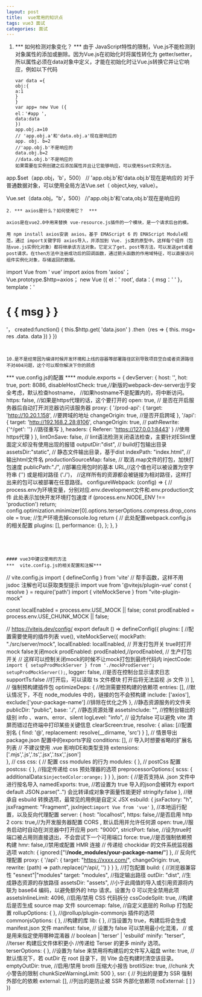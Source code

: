 ```yaml
---
layout: post
title:  vue常用的知识点
tags: vue3 面试
categories: 面试
---
```


1. *** 如何检测对象变化？  ***
   由于 JavaScript特性的限制，Vue.js不能检测到对象属性的添加或删除。因为Vue.js在初始化时将属性转化为 getter/setter，所以属性必须在data对象中定义，才能在初始化时让Vue.js转换它并让它响应，例如以下代码

   ```
   var data ={
   obj:{
   a:1
   }
   }
   var app= new Vue ({
   el：'#app ',
   data:data
   })
   app.obj.a=10
   // 'app.obj.a'和'data.obj.a'现在是响应的
   app. obj. b=2
   //'app.obj.b'不是响应的
   data.obj.b=2
   //data.obj.b'不是响应的
   如果需要在实例创建之后添加属性并且让它能够响应，可以使用$set实例方法。
   ```

app.$set（app.obj，'b'，500）
// 'app.obj.b'和'data.obj.b'现在是响应的
对于普通数据对象，可以使用全局方法Vue.set（ object,key, value）。

Vue.set（data.obj，"b'，500）
//'app.obj.b'和'cata,obj.b'现在是响应的

```
2. *** axios是什么？如何使用它？  ***  

axios是在vue2.0中用来替换 vue-resource.js插件的一个模块，是一个请求后台的模。

用 npm install axios安装 axios。基于 EMAScript 6 的 EMAScript Module规范，通过 import关键字将 axios导入，并添加到 Vue. js类的原型中。这样每个组件（包括vue.js实例化对象）都将继承该方法对象。它定义了get、post等方法，可以发送get或者post请求。在then方法中注册成功后的回调函数，通过箭头函数的作用域特征，可以直接访问组件实例化对象，存储返回的数据。

```
import Vue from ' vue'
import axios from 'axios'；
Vue.prototype.$http=axios；
 new Vue ({
  el：' root',
  data：{
  msg：' '
  }，
  template：'<h1> { { msg } }</h1>'，
  created:function() {
    this.$http.get( 'data.json' )
      .then（res => {
      this. msg= res .data. data
    })
  }
})
```


10.是不是经常因为编译时候开发环境和上线的容器等部署路径区别导致项目空白或者资源路径不对404问题，这个可以帮你解决下你的顾虑
```
*** vue.config.js的配置 ****
module.exports = {
	devServer: {
        host: '',
        hot: true,
        port: 8086,
        disableHostCheck: true,//新版的webpack-dev-server出于安全考虑，默认检查hostname，
		//如果hostname不是配置内的，将中断访问。
        https: false, //如果是https代理的话，这个要打开的
        open: true,	// 是否在开启服务器后自动打开浏览器访问该服务器
        proxy: {
            '/prod-api': {
                target: 'http://10.20.1.158', //要跨域的地址
                changeOrigin: true, //是否开启跨域
            },
            '/api': {
                target: 'http://192.168.2.28:8106',
                changeOrigin: true,
                // pathRewrite: {'^/get': ''} //路径重写
            },
            headers: {
					Referer: 'https://127.0.0.1:8443'
			} //使用https代理
        }
    },
	lintOnSave: false, // lint语法检测关闭语法检查，主要针对ESlint里面定义却没有使用出现的报错
	outputDir:"dist", // build打包输出目录
    assetsDir:"static", // 静态文件输出目录，基于dist
    indexPath: "index.html",  // 输出html文件名
    productionSourceMap: false, // 取消.map文件的打包，加快打包速度
    publicPath:"./", //部署应用包时的基本 URL,//这个值也可以被设置为空字符串 ('') 或是相对路径 ('./')，
                     //这样所有的资源都会被链接为相对路径，这样打出来的包可以被部署在任意路径。
    configureWebpack: (config) => {
        // process.env为环境变量，分别对应.env.development文件和.env.production文件 此处表示加快开发环境打包速度
        if (process.env.NODE_ENV !== 'production') return;
        config.optimization.minimizer[0].options.terserOptions.compress.drop_console = true;	//生产环境去掉console.log
        return {  // 此处配置webpack.config.js的相关配置
          plugins: [],
          performance: {},
        };
    },
}

```




#### vue3中建议使用的方法
***  vite.config.js的相关配置和注解***

```
// vite.config.js
import { defineConfig } from 'vite' // 帮手函数，这样不用 jsdoc 注解也可以获取类型提示
import vue from '@vitejs/plugin-vue'
const { resolve } = require('path')
import { viteMockServe } from "vite-plugin-mock"

const localEnabled = process.env.USE_MOCK || false;
const prodEnabled = process.env.USE_CHUNK_MOCK || false;

// https://vitejs.dev/config/
export default () => defineConfig({
 plugins: [ //配置需要使用的插件列表
  vue(),
  viteMockServe({
   mockPath: "./src/server/mock",
   localEnabled: localEnabled, // 开发打包开关 true时打开mock  false关闭mock
   prodEnabled: prodEnabled,//prodEnabled, // 生产打包开关
   // 这样可以控制关闭mock的时候不让mock打包到最终代码内
   injectCode: `
    import { setupProdMockServer } from './mockProdServer';
    setupProdMockServer();
   `,
   logger: false, //是否在控制台显示请求日志
   supportTs:false //打开后，可以读取 ts 文件模块 打开后将无法监视 .js 文件
  })
 ],
 // 强制预构建插件包
 optimizeDeps: {
  //检测需要预构建的依赖项
  entries: [],
  //默认情况下，不在 node_modules 中的，链接的包不会预构建
  include: ['axios'],
  exclude:['your-package-name'] //排除在优化之外
 },
 //静态资源服务的文件夹
 publicDir: "public",
 base: './',
 //静态资源处理
 assetsInclude: "",
 //控制台输出的级别 info 、warn、error、silent
 logLevel: "info",
 // 设为false 可以避免 vite 清屏而错过在终端中打印某些关键信息
 clearScreen:true,
 resolve: {
  alias: [//配置别名
   { find: '@', replacement: resolve(__dirname, 'src') }
  ],
  // 情景导出 package.json 配置中的exports字段
  conditions: [],
  // 导入时想要省略的扩展名列表
  // 不建议使用 .vue 影响IDE和类型支持
  extensions:['.mjs','.js','.ts','.jsx','.tsx','.json']  
 },
 // css
 css: {
  // 配置 css modules 的行为
  modules: {  },
  // postCss 配置
  postcss: {
  },
  //指定传递给 css 预处理器的选项
  preprocessorOptions:{
   scss: {
    additionalData:`$injectedColor:orange;`
   }
  }
 },
 json: {
  //是否支持从 .json 文件中进行按名导入
  namedExports: true,
  //若设置为 true 导入的json会被转为 export default JSON.parse("..") 会比转译成对象字面量性能更好
  stringify:false
 },
 //继承自 esbuild 转换选项，最常见的用例是自定义 JSX
 esbuild: {
  jsxFactory: "h",
  jsxFragment: "Fragment",
  jsxInject:`import Vue from 'vue'`
 },
 //本地运行配置，以及反向代理配置
 server: {
  host: "localhost",
  https: false,//是否启用 http 2
  cors: true,//为开发服务器配置 CORS , 默认启用并允许任何源
  open: true,//服务启动时自动在浏览器中打开应用
  port: "9000",
  strictPort: false, //设为true时端口被占用则直接退出，不会尝试下一个可用端口
  force: true,//是否强制依赖预构建
  hmr: false,//禁用或配置 HMR 连接
  // 传递给 chockidar 的文件系统监视器选项
  watch: {
   ignored:["!**/node_modules/your-package-name/**"]
  },
  // 反向代理配置
  proxy: {
   '/api': {
    target: "https://xxxx.com/",
    changeOrigin: true,
    rewrite: (path) => path.replace(/^\/api/, '')
   }
  }
 },
 //打包配置
 build: {
  //浏览器兼容性  "esnext"|"modules"
  target: "modules",
  //指定输出路径
  outDir: "dist",
  //生成静态资源的存放路径
  assetsDir: "assets",
  //小于此阈值的导入或引用资源将内联为 base64 编码，以避免额外的 http 请求。设置为 0 可以完全禁用此项
  assetsInlineLimit: 4096,
  //启用/禁用 CSS 代码拆分
  cssCodeSplit: true,
  //构建后是否生成 source map 文件
  sourcemap: false,
  //自定义底层的 Rollup 打包配置
  rollupOptions: {
  },
  //@rollup/plugin-commonjs 插件的选项
  commonjsOptions: {
  },
  //构建的库
  lib: {
  },
  //当设置为 true，构建后将会生成 manifest.json 文件
  manifest: false,
  // 设置为 false 可以禁用最小化混淆，
  // 或是用来指定使用哪种混淆器
  // boolean | 'terser' | 'esbuild'
  minify: "terser", //terser 构建后文件体积更小
  //传递给 Terser 的更多 minify 选项。
  terserOptions: {
  },
  //设置为 false 来禁用将构建后的文件写入磁盘
  write: true,
  //默认情况下，若 outDir 在 root 目录下，则 Vite 会在构建时清空该目录。
  emptyOutDir: true,
  //启用/禁用 brotli 压缩大小报告
  brotliSize: true,
  //chunk 大小警告的限制
  chunkSizeWarningLimit: 500
 },
 ssr: {
  // 列出的是要为 SSR 强制外部化的依赖
  external: [],
  //列出的是防止被 SSR 外部化依赖项
  noExternal: [
  ]
 }
})


```
